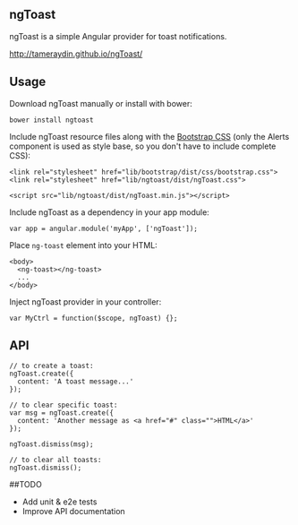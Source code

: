 ## ngToast

ngToast is a simple Angular provider for toast notifications. 

http://tameraydin.github.io/ngToast/

## Usage

Download ngToast manually or install with bower:

```bower install ngtoast```

Include ngToast resource files along with the [Bootstrap CSS](http://getbootstrap.com/) (only the Alerts component is used as style base, so you don't have to include complete CSS):
```
<link rel="stylesheet" href="lib/bootstrap/dist/css/bootstrap.css">
<link rel="stylesheet" href="lib/ngtoast/dist/ngToast.css">

<script src="lib/ngtoast/dist/ngToast.min.js"></script>
```

Include ngToast as a dependency in your app module:

```
var app = angular.module('myApp', ['ngToast']);
```

Place ```ng-toast``` element into your HTML:
```
<body>
  <ng-toast></ng-toast>
  ...
</body>
```

Inject ngToast provider in your controller:

```
var MyCtrl = function($scope, ngToast) {};
```

## API

```
// to create a toast:
ngToast.create({
  content: 'A toast message...'
});

// to clear specific toast:
var msg = ngToast.create({
  content: 'Another message as <a href="#" class="">HTML</a>'
});

ngToast.dismiss(msg);

// to clear all toasts:
ngToast.dismiss();
```

##TODO
- Add unit & e2e tests
- Improve API documentation
